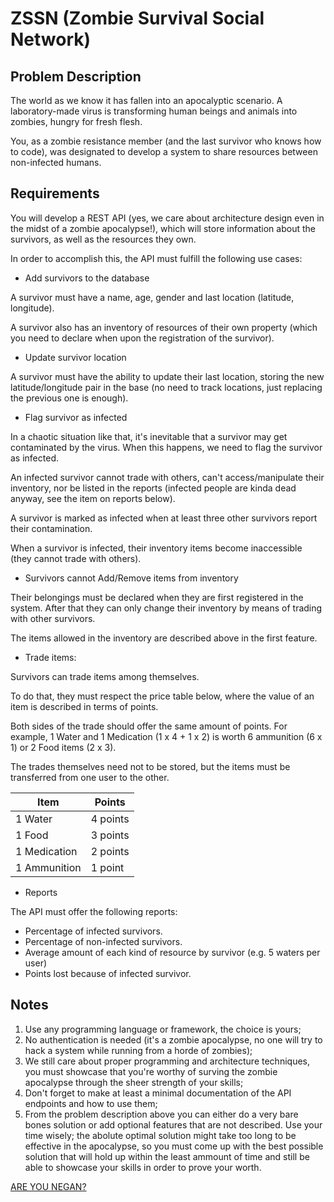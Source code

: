 # ZSSN (Zombie Survival Social Network)

## Problem Description
The world as we know it has fallen into an apocalyptic scenario. A laboratory-made virus is transforming human beings and animals into zombies, hungry for fresh flesh.

You, as a zombie resistance member (and the last survivor who knows how to code), was designated to develop a system to share resources between non-infected humans.

## Requirements
You will develop a REST API (yes, we care about architecture design even in the midst of a zombie apocalypse!), which will store information about the survivors, as well as the resources they own.

In order to accomplish this, the API must fulfill the following use cases:

-  Add survivors to the database

A survivor must have a name, age, gender and last location (latitude, longitude).

A survivor also has an inventory of resources of their own property (which you need to declare when upon the registration of the survivor).

- Update survivor location

A survivor must have the ability to update their last location, storing the new latitude/longitude pair in the base (no need to track locations, just replacing the previous one is enough).

- Flag survivor as infected

In a chaotic situation like that, it's inevitable that a survivor may get contaminated by the virus. When this happens, we need to flag the survivor as infected.

An infected survivor cannot trade with others, can't access/manipulate their inventory, nor be listed in the reports (infected people are kinda dead anyway, see the item on reports below).

A survivor is marked as infected when at least three other survivors report their contamination.

When a survivor is infected, their inventory items become inaccessible (they cannot trade with others).

- Survivors cannot Add/Remove items from inventory

Their belongings must be declared when they are first registered in the system. After that they can only change their inventory by means of trading with other survivors.

The items allowed in the inventory are described above in the first feature.

- Trade items:

Survivors can trade items among themselves.

To do that, they must respect the price table below, where the value of an item is described in terms of points.

Both sides of the trade should offer the same amount of points. For example, 1 Water and 1 Medication (1 x 4 + 1 x 2) is worth 6 ammunition (6 x 1) or 2 Food items (2 x 3).

The trades themselves need not to be stored, but the items must be transferred from one user to the other.

| Item | Points |
|---|---|
| 1 Water | 4 points |
| 1 Food | 3 points |
| 1 Medication |	2 points |
| 1 Ammunition |	1 point |

- Reports

The API must offer the following reports:
-  Percentage of infected survivors.
-  Percentage of non-infected survivors.
-  Average amount of each kind of resource by survivor (e.g. 5 waters per user)
-  Points lost because of infected survivor.

## Notes
1. Use any programming language or framework, the choice is yours;
2. No authentication is needed (it's a zombie apocalypse, no one will try to hack a system while running from a horde of zombies);
3. We still care about proper programming and architecture techniques, you must showcase that you're worthy of surving the zombie apocalypse through the sheer strength of your skills;
4. Don't forget to make at least a minimal documentation of the API endpoints and how to use them;
5. From the problem description above you can either do a very bare bones solution or add optional features that are not described. Use your time wisely; the abolute optimal solution might take too long to be effective in the apocalypse, so you must come up with the best possible solution that will hold up within the least ammount of time and still be able to showcase your skills in order to prove your worth.

[ARE YOU NEGAN?](https://pt.wikipedia.org/wiki/Negan_(The_Walking_Dead))
